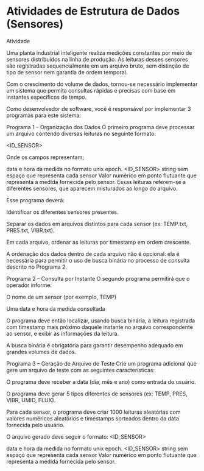 # Atividades de Estrutura de Dados (Sensores)

Atividade

Uma planta industrial inteligente realiza medições constantes por meio de sensores distribuídos na linha de produção. As leituras desses sensores são registradas sequencialmente em um arquivo bruto, sem distinção de tipo de sensor nem garantia de ordem temporal.

Com o crescimento do volume de dados, tornou-se necessário implementar um sistema que permita consultas rápidas e precisas com base em instantes específicos de tempo.

Como desenvolvedor de software, você  é responsável por implementar 3 programas para este sistema:

Programa 1 – Organização dos Dados
O primeiro programa deve processar um arquivo contendo diversas leituras no seguinte formato:

 <TIMESTAMP> <ID_SENSOR> <VALOR>

Onde os campos representam;

<TIMESTAMP> data e hora da medida no formato unix epoch.
<ID_SENSOR> string sem espaço que representa cada sensor
<VALOR> Valor numérico em ponto flutuante que representa a medida fornecida pelo sensor.
Essas leituras referem-se a diferentes sensores, que aparecem misturados ao longo do arquivo.

Esse programa deverá:

Identificar os diferentes sensores presentes.

Separar os dados em arquivos distintos para cada sensor (ex: TEMP.txt, PRES.txt, VIBR.txt).

Em cada arquivo, ordenar as leituras por timestamp em ordem crescente.

A ordenação dos dados dentro de cada arquivo não é opcional: ela é necessária para permitir o uso de busca binária no processo de consulta descrito no Programa 2.

Programa 2 – Consulta por Instante
O segundo programa permitirá que o operador informe:

O nome de um sensor (por exemplo, TEMP)

Uma data e hora da medida consultada

O programa deve então localizar, usando busca binária, a leitura registrada com timestamp mais próximo daquele instante no arquivo correspondente ao sensor, e exibir as informações da leitura.

A busca binária é obrigatória para garantir desempenho adequado em grandes volumes de dados.

Programa 3 – Geração de Arquivo de Teste
Crie um programa adicional que gere um arquivo de teste com as seguintes características:

O programa deve receber a data (dia, mês e ano) como entrada do usuário.

O programa deve gerar 5 tipos diferentes de sensores (ex: TEMP, PRES, VIBR, UMID, FLUX).

Para cada sensor, o programa deve criar 1000 leituras aleatórias com valores numéricos aleatórios e timestamps sorteados dentro da data fornecida pelo usuário.

O arquivo gerado deve seguir o formato: <TIMESTAMP> <ID_SENSOR> <VALOR>

<TIMESTAMP> data e hora da medida no formato unix epoch.
<ID_SENSOR> string sem espaço que representa cada sensor
<VALOR> Valor numérico em ponto flutuante que representa a medida fornecida pelo sensor.
